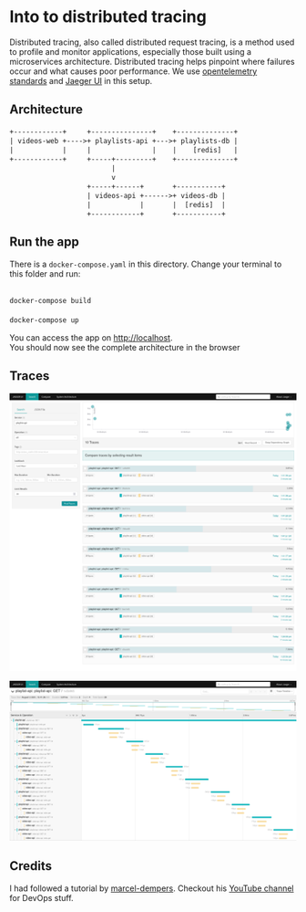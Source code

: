 # Into to distributed tracing
Distributed tracing, also called distributed request tracing, is a method used to profile and monitor applications, especially those built using a microservices architecture. Distributed tracing helps pinpoint where failures occur and what causes poor performance. We use [opentelemetry standards](https://opentelemetry.io/) and [Jaeger UI](https://www.jaegertracing.io/) in this setup.

## Architecture

```
+------------+     +---------------+    +--------------+
| videos-web +---->+ playlists-api +--->+ playlists-db |
|            |     |               |    |    [redis]   |
+------------+     +-----+---------+    +--------------+
                         |
                         v
                   +-----+------+       +-----------+
                   | videos-api +------>+ videos-db |
                   |            |       |  [redis]  |
                   +------------+       +-----------+
```

## Run the app
There is a `docker-compose.yaml` in this directory.
Change your terminal to this folder and run:

```bash

docker-compose build

docker-compose up
```

You can access the app on [http://localhost](http://localhost). <br>You should now see the complete architecture in the browser

## Traces

![dasgboard](./.assets/dash.png)

![traces](./.assets/traces.png)

## Credits

I had followed a tutorial by [marcel-dempers](github.com/marcel-dempers). Checkout his [YouTube channel](https://www.youtube.com/user/Kamakazihoer) for DevOps stuff. 